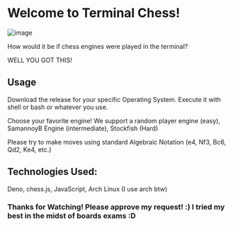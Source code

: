 # Welcome to Terminal Chess!
![image](https://github.com/user-attachments/assets/bc2a0507-250e-492d-82a7-e63ab211cea8)

How would it be if chess engines were played in the terminal?

WELL YOU GOT THIS!
## Usage
Download the release for your specific Operating System.
Execute it with shell or bash or whatever you use.

Choose your favorite engine!
We support a random player engine (easy), SamannoyB Engine (intermediate), Stockfish (Hard)

Please try to make moves using standard Algebraic Notation (e4, Nf3, Bc6, Qd2, Ke4, etc.)

## Technologies Used:
Deno, chess.js, JavaScript, Arch Linux (I use arch btw)

### Thanks for Watching! Please approve my request! :) I tried my best in the midst of boards exams :D
